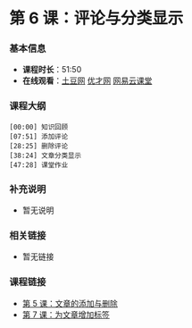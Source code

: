 第 6 课：评论与分类显示
==========================

### 基本信息

- **课程时长**：51:50
- **在线观看**：[土豆网](http://www.tudou.com/programs/view/JFL7PGjpz4Q/) [优才网](http://www.ucai.cn/course/chapter/87/3267/5967) [网易云课堂](http://study.163.com/course/courseLearn.htm?courseId=328001#/learn/video?lessonId=548094&courseId=328001)

### 课程大纲

	[00:00] 知识回顾
	[07:51] 添加评论
	[28:25] 删除评论
	[38:24] 文章分类显示
	[47:28] 课堂作业
	
### 补充说明

- 暂无说明

### 相关链接

- 暂无链接

### 课程链接
 
- [第 5 课：文章的添加与删除](../lecture5/lecture5.md)
- [第 7 课：为文章增加标签](../lecture7/lecture7.md)
